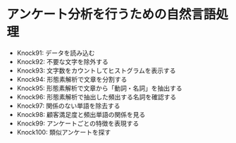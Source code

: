# アンケート分析を行うための自然言語処理

- Knock91: データを読み込む
- Knock92: 不要な文字を除外する
- Knock93: 文字数をカウントしてヒストグラムを表示する
- Knock94: 形態素解析で文章を分割する
- Knock95: 形態素解析で文章から「動詞・名詞」を抽出する
- Knock96: 形態素解析で抽出した頻出する名詞を確認する
- Knock97: 関係のない単語を除去する
- Knock98: 顧客満足度と頻出単語の関係を見る
- Knock99: アンケートごとの特徴を表現する
- Knock100: 類似アンケートを探す
